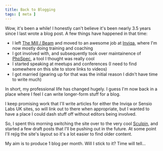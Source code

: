 ```yaml
---
title: Back to Blogging
tags: [ meta ]
---
```


Wow, it's been a while! I honestly can't believe it's been nearly 3.5 years since I last wrote a blog post. A few things
have happened in that time:

 * I left [The Mill / Beam][1] and moved to an awesome job at [Inviqa][2], where I'm now mostly doing training and coaching
 * I got involved with, and subsequently took over maintainence of [PhpSpec][3], a tool I thought was really cool
 * I started speaking at meetups and conferences (I need to find somewhere on this site to store links to videos)
 * I got married (gearing up for that was the initial reason I didn't have time to write much)

In short, my professional life has changed hugely. I guess I'm now back in a place where I feel I can write longer-form stuff
for a blog.

I keep promising work that I'll write articles for either the Inviqa or Sensio Labs UK sites, so will link out to there when
appropriate, but I wanted to have a place I could dash stuff off without editors being involved.

So, I spent this morning switching the site over to the very cool [Sculpin][4], and started a few draft posts that I'll be pushing
out in the future. At some point I'll rejig the site's layout so it's a lot easier to find older content.

My aim is to produce 1 blog per month. Will I stick to it? Time will tell...

 [1]: http://themill.com
 [2]: http://inviqa.com
 [3]: http://phpspec.net
 [4]: http://sculpin.io
